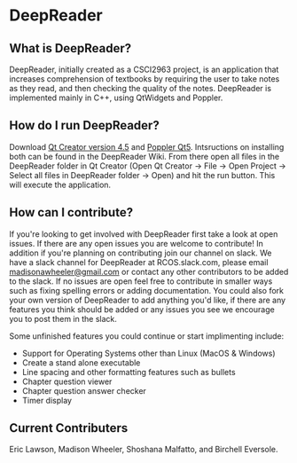 # DeepReader


## **What is DeepReader?**

DeepReader, initially created as a CSCI2963 project, is an application that increases comprehension of textbooks by requiring the user to take notes as they read, and then checking the quality of the notes. DeepReader is implemented mainly in C++, using QtWidgets and Poppler.


## **How do I run DeepReader?**

Download [Qt Creator version 4.5](https://www.qt.io/download/) and [Poppler Qt5](https://people.freedesktop.org/~aacid/docs/qt5/). Intsructions on installing both can be found in the DeepReader Wiki. From there open all files in the DeepReader folder in Qt Creator (Open Qt Creator -> File -> Open Project -> Select all files in DeepReader folder -> Open) and hit the run button. This will execute the application.


## **How can I contribute?**

If you're looking to get involved with DeepReader first take a look at open issues. If there are any open issues you are welcome to contribute! In addition if you're planning on contributing join our channel on slack. We have a slack channel for DeepReader at RCOS.slack.com, please email madisonawheeler@gmail.com or contact any other contributors to be added to the slack. If no issues are open feel free to contribute in smaller ways such as fixing spelling errors or adding documentation. You could also fork your own version of DeepReader to add anything you'd like, if there are any features you think should be added or any issues you see we encourage you to post them in the slack.

Some unfinished features you could continue or start implimenting include:
  
  * Support for Operating Systems other than Linux (MacOS & Windows)
  * Create a stand alone executable
  * Line spacing and other formatting features such as bullets
  * Chapter question viewer
  * Chapter question answer checker
  * Timer display


## **Current Contributers**
Eric Lawson, Madison Wheeler, Shoshana Malfatto, and Birchell Eversole.
